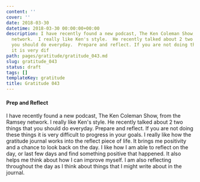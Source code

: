 ```yaml
---
content: ''
cover: ''
date: 2018-03-30
datetime: 2018-03-30 00:00:00+00:00
description: I have recently found a new podcast, The Ken Coleman Show, from the Ramsey
  network.  I really like Ken's style.  He recently talked about 2 two things that
  you should do everyday.  Prepare and reflect. If you are not doing these things
  it is very dif
path: pages/gratitude/gratitude_043.md
slug: gratitude_043
status: draft
tags: []
templateKey: gratitude
title: Gratitude 043
---
```


####  Prep and Reflect

I have recently found a new podcast, The Ken Coleman Show, from the Ramsey network.  I really like Ken's style.  He recently talked about 2 two things that you should do everyday.  Prepare and reflect. If you are not doing these things it is very difficult to progress in your goals.  I really like how the gratitude journal works into the reflect piece of life.  It brings me positivity and a chance to look back on the day.  I like how I am able to reflect on the day, or last few days and find something positive that happened.  It also helps me think about how I can improve myself.  I am  also reflecting throughout the day as I think about things that I might write about in the journal.